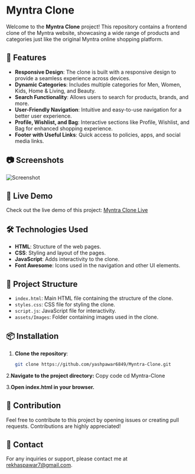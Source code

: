 # Myntra Clone

Welcome to the **Myntra Clone** project! This repository contains a frontend clone of the Myntra website, showcasing a wide range of products and categories just like the original Myntra online shopping platform.

## 🌟 Features

- **Responsive Design**: The clone is built with a responsive design to provide a seamless experience across devices.
- **Dynamic Categories**: Includes multiple categories for Men, Women, Kids, Home & Living, and Beauty.
- **Search Functionality**: Allows users to search for products, brands, and more.
- **User-Friendly Navigation**: Intuitive and easy-to-use navigation for a better user experience.
- **Profile, Wishlist, and Bag**: Interactive sections like Profile, Wishlist, and Bag for enhanced shopping experience.
- **Footer with Useful Links**: Quick access to policies, apps, and social media links.
  
## 📷 Screenshots

![Screenshot](https://raw.githubusercontent.com/ZeroOctave/ZeroOctave-Javascript-Projects/main/assets/Images/myntraclone/ss1.png)

## 🚀 Live Demo

Check out the live demo of this project: [Myntra Clone Live](https://yashpawar6849.github.io/Myntra-Clone/)

## 🛠️ Technologies Used

- **HTML**: Structure of the web pages.
- **CSS**: Styling and layout of the pages.
- **JavaScript**: Adds interactivity to the clone.
- **Font Awesome**: Icons used in the navigation and other UI elements.

## 📂 Project Structure

- `index.html`: Main HTML file containing the structure of the clone.
- `styles.css`: CSS file for styling the clone.
- `script.js`: JavaScript file for interactivity.
- `assets/Images`: Folder containing images used in the clone.

## 📦 Installation

1. **Clone the repository**:  
   ```bash
   git clone https://github.com/yashpawar6849/Myntra-Clone.git

2.**Navigate to the project directory:**
  Copy code
  cd Myntra-Clone
  
3.**Open index.html in your browser.**

## 🙌 Contribution
Feel free to contribute to this project by opening issues or creating pull requests. Contributions are highly appreciated!

## 📧 Contact
For any inquiries or support, please contact me at rekhaspawar7@gmail.com.
